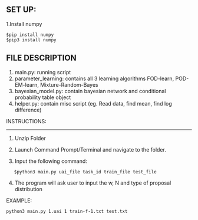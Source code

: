 SET UP:
----------------------------------------------------------------------------------------------------------------------
1.Install numpy 
```shell
$pip install numpy
$pip3 install numpy
``` 

FILE DESCRIPTION
----------------------------------------------------------------------------------------------------------------------

1. main.py: running script
2. parameter_learning: contains all 3 learning algorithms FOD-learn, POD-EM-learn, Mixture-Random-Bayes
3. bayesian_model.py: contain bayesian network and conditional probability table object
4. helper.py: contain misc script (eg. Read data, find mean, find log difference)


INSTRUCTIONS: 

----------------------------------------------------------------------------------------------------------------------

1. Unzip Folder

2. Launch Command Prompt/Terminal and navigate to the  folder.

3. Input the following command:
```shell
   $python3 main.py uai_file task_id train_file test_file 
```
4. The program will ask user to input the w, N and type of proposal distribution

EXAMPLE: 
```shell
python3 main.py 1.uai 1 train-f-1.txt test.txt
```
